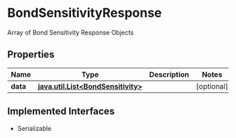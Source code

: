 

# BondSensitivityResponse

Array of Bond Sensitivity Response Objects

## Properties

Name | Type | Description | Notes
------------ | ------------- | ------------- | -------------
**data** | [**java.util.List&lt;BondSensitivity&gt;**](BondSensitivity.md) |  |  [optional]


## Implemented Interfaces

* Serializable


